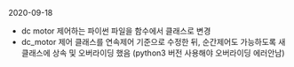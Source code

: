 2020-09-18

- dc motor 제어하는 파이썬 파일을 함수에서 클래스로 변경
- dc_motor 제어 클래스를 연속제어 기준으로 수정한 뒤, 순간제어도 가능하도록 새 클래스에 상속 및 오버라이딩 했음 (python3 버전 사용해야 오버라이딩 에러안남)